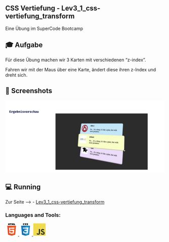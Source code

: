 ## CSS Vertiefung - Lev3_1_css-vertiefung_transform

Eine Übung im SuperCode Bootcamp

## 🎓 Aufgabe

Für diese Übung machen wir 3 Karten mit verschiedenen “z-index”.

Fahren wir mit der Maus über eine Karte, ändert diese ihren z-Index und dreht sich.

## 📸 Screenshots

![App Screenshot](assets/img/screen.png)

## 💻 Running

Zur Seite —> - [Lev3_1_css-vertiefung_transform](https://mukkez.github.io/Bootcamp/tasks/Day_37/Lev3_1_css-vertiefung_transform/)

<p align="left">
</p>

<h3 align="left">Languages and Tools:</h3>
<p align="left"> <a href="https://www.w3schools.com/html/" target="_blank" rel="noreferrer"> <img src="https://raw.githubusercontent.com/devicons/devicon/master/icons/html5/html5-original-wordmark.svg" alt="html5" width="40" height="40"/> </a>
<a href="https://www.w3schools.com/css/" target="_blank" rel="noreferrer"> <img src="https://raw.githubusercontent.com/devicons/devicon/master/icons/css3/css3-original-wordmark.svg" alt="css3" width="40" height="40"/> </a> 
<a href="https://www.w3schools.com/css/" target="_blank" rel="noreferrer"> <img src="https://raw.githubusercontent.com/devicons/devicon/master/icons/javascript/javascript-original.svg" alt="css3" width="40" height="40"/> </a> </p>
